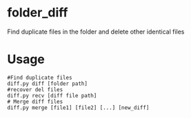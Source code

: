 # folder_diff
Find duplicate files in the folder and delete other identical files
# Usage
``` shell
#Find duplicate files
diff.py diff [folder path]
#recover del files
diff.py recv [diff file path]
# Merge diff files
diff.py merge [file1] [file2] [...] [new_diff]
```
